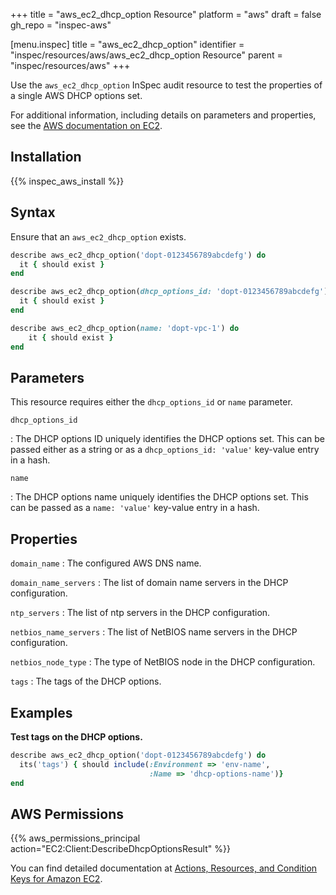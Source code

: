 +++
title = "aws_ec2_dhcp_option Resource"
platform = "aws"
draft = false
gh_repo = "inspec-aws"

[menu.inspec]
title = "aws_ec2_dhcp_option"
identifier = "inspec/resources/aws/aws_ec2_dhcp_option Resource"
parent = "inspec/resources/aws"
+++

Use the `aws_ec2_dhcp_option` InSpec audit resource to test the properties of a single AWS DHCP options set.

For additional information, including details on parameters and properties, see the [AWS documentation on EC2](https://docs.aws.amazon.com/AWSEC2/latest/APIReference/API_DescribeDhcpOptions.html).

## Installation

{{% inspec_aws_install %}}

## Syntax

Ensure that an `aws_ec2_dhcp_option` exists.

```ruby
describe aws_ec2_dhcp_option('dopt-0123456789abcdefg') do
  it { should exist }
end
```

```ruby
describe aws_ec2_dhcp_option(dhcp_options_id: 'dopt-0123456789abcdefg') do
  it { should exist }
end
```

```ruby
describe aws_ec2_dhcp_option(name: 'dopt-vpc-1') do
    it { should exist }
end
```

## Parameters

This resource requires either the `dhcp_options_id` or `name` parameter.

`dhcp_options_id`

: The DHCP options ID uniquely identifies the DHCP options set.
  This can be passed either as a string or as a `dhcp_options_id: 'value'` key-value entry in a hash.

`name`

: The DHCP options name uniquely identifies the DHCP options set.
  This can be passed as a `name: 'value'` key-value entry in a hash.

## Properties

`domain_name`
: The configured AWS DNS name.

`domain_name_servers`
: The list of domain name servers in the DHCP configuration.

`ntp_servers`
: The list of ntp servers in the DHCP configuration.

`netbios_name_servers`
: The list of NetBIOS name servers in the DHCP configuration.

`netbios_node_type`
: The type of NetBIOS node in the DHCP configuration.

`tags`
: The tags of the DHCP options.

## Examples

**Test tags on the DHCP options.**

```ruby
describe aws_ec2_dhcp_option('dopt-0123456789abcdefg') do
  its('tags') { should include(:Environment => 'env-name',
                               :Name => 'dhcp-options-name')}
end
```

## AWS Permissions

{{% aws_permissions_principal action="EC2:Client:DescribeDhcpOptionsResult" %}}

You can find detailed documentation at [Actions, Resources, and Condition Keys for Amazon EC2](https://docs.aws.amazon.com/IAM/latest/UserGuide/list_amazonec2.html).
